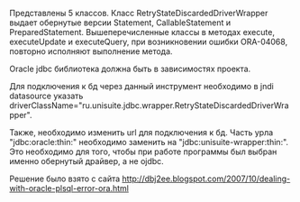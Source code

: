 Представлены 5 классов. Класс RetryStateDiscardedDriverWrapper выдает обернутые версии Statement, CallableStatement и PreparedStatement. Вышеперечисленные классы в методах execute, executeUpdate и executeQuery, при возникновении ошибки ORA-04068, повторно исполняют выполнение метода.

Oracle jdbc библиотека должна быть в зависимостях проекта.

Для подключения к бд через данный инструмент необходимо в jndi datasource указать 
driverClassName="ru.unisuite.jdbc.wrapper.RetryStateDiscardedDriverWrapper". 

Также, необходимо изменить url для подключения к бд. Часть урла "jdbc:oracle:thin:" необходимо заменить на "jdbc:unisuite-wrapper:thin:". Это необходимо для того, чтобы при работе программы был выбран именно обернутый драйвер, а не ojdbc. 

Решение было взято с сайта http://dbj2ee.blogspot.com/2007/10/dealing-with-oracle-plsql-error-ora.html
